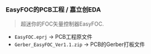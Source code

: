 
### EasyFOC的PCB工程 / 嘉立创EDA

> 超迷你的FOC矢量控制器EasyFOC.

- `EasyFOC.eprj` -> PCB工程原文件
- `Gerber_EasyFOC_Ver1.1.zip` -> PCB的Gerber打板文件



